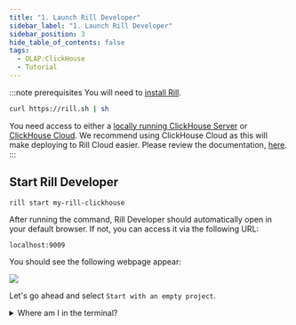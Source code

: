 ```yaml
---
title: "1. Launch Rill Developer"
sidebar_label: "1. Launch Rill Developer"
sidebar_position: 3
hide_table_of_contents: false
tags:
  - OLAP:ClickHouse
  - Tutorial
---
```


:::note prerequisites
You will need to [install Rill](https://docs.rilldata.com/get-started/install).

```bash
curl https://rill.sh | sh
```

You need access to either a [locally running ClickHouse Server](https://clickhouse.com/docs/en/install) or [ClickHouse Cloud](https://docs.rilldata.com/connect/olap/clickhouse#connecting-to-clickhouse-cloud). We recommend using ClickHouse Cloud as this will make deploying to Rill Cloud easier. Please review the documentation, [here](https://docs.rilldata.com/connect/olap/clickhouse).
:::
## Start Rill Developer

```bash
rill start my-rill-clickhouse
```

After running the command, Rill Developer should automatically open in your default browser. If not, you can access it via the following URL:

```
localhost:9009
``` 

You should see the following webpage appear: 

<img src = '/img/tutorials/rill-basics/new-rill-project.png' class='rounded-gif' />
<br />

Let's go ahead and select `Start with an empty project`.

<details>
  <summary>Where am I in the terminal?</summary>
  
    You can use the `pwd` command to see which directory you are in the terminal. <br />
    If this is not where you'd like to make the directory use the `cd` command to change directories.

</details>



